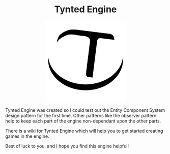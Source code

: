 <h1 align="center"><b>Tynted Engine</b></h1>
<p align="center"><img width=256 height=256 src="https://github.com/NocturnalWisp/TyntedWikiResources/blob/master/TyntedLogo_medium.png" alt="Tynted Logo"></p> 

Tynted Engine was created so I could test out the Entity Component System design pattern for the first time. Other patterns like the observer pattern help to keep each part of the engine non-dependant upon the other parts. 

There is a wiki for Tynted Engine which will help you to get started creating games in the engine.

Best of luck to you, and I hope you find this engine helpful!
